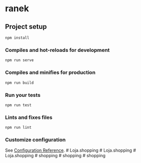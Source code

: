 # ranek

## Project setup

```
npm install
```

### Compiles and hot-reloads for development

```
npm run serve
```

### Compiles and minifies for production

```
npm run build
```

### Run your tests

```
npm run test
```

### Lints and fixes files

```
npm run lint
```

### Customize configuration

See [Configuration Reference](https://cli.vuejs.org/config/).
#   L o j a . s h o p p i n g  
 #   L o j a . s h o p p i n g  
 #   L o j a . s h o p p i n g  
 #   s h o p p i n g  
 #   s h o p p i n g  
 #   s h o p p i n g  
 